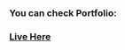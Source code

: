 ### You can check Portfolio:

### <a href="https://attiq-rehman.vercel.app/" target="_blank">Live Here</a>
